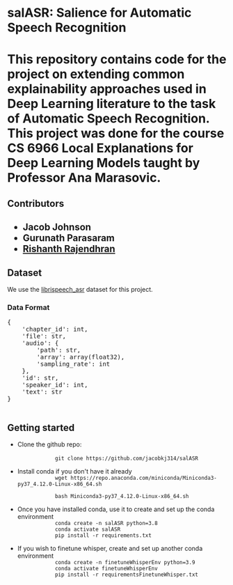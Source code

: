 <h1>
    salASR: Salience for Automatic Speech Recognition
<h1>
<p>
    This repository contains code for the project on extending common explainability approaches used in Deep Learning literature to the task of Automatic Speech Recognition. This project was done for the course CS 6966 Local Explanations for Deep Learning Models taught by Professor Ana Marasovic. 
</p>
<h2>
    Contributors
<h2>
<ul>
    <li>
        Jacob Johnson
    </li>
    <li>
        Gurunath Parasaram
    </li>
    <li>
        <a href="https://github.com/RishanthRajendhran">Rishanth Rajendhran</a>
    </li>
</ul>
<h2>
    Dataset
</h2>
<p>
    We use the <a href="https://huggingface.co/datasets/librispeech_asr">librispeech_asr</a> dataset for this project.
    <h3>
        Data Format
    </h3>
    <p>
        <pre>
{
    'chapter_id': int,
    'file': str,
    'audio': {
        'path': str,
        'array': array(float32),
        'sampling_rate': int
    },
    'id': str,
    'speaker_id': int,
    'text': str
}
        </pre>
    </p>
</p>
<h2>
    Getting started
</h2>
<ul>
    <li>
        Clone the github repo:<br/>
        <code>
            git clone https://github.com/jacobkj314/salASR
        </code>
    </li>
    <li>
        Install conda if you don't have it already
        <code>
            wget https://repo.anaconda.com/miniconda/Miniconda3-py37_4.12.0-Linux-x86_64.sh<br/>
            bash Miniconda3-py37_4.12.0-Linux-x86_64.sh
        </code>
    </li>
    <li>
        Once you have installed conda, use it to create and set up the conda environment
        <code>
            conda create -n salASR python=3.8
            conda activate salASR
            pip install -r requirements.txt
        </code>
    </li>
    <li>
        If you wish to finetune whisper, create and set up another conda environment
        <code>
            conda create -n finetuneWhisperEnv python=3.9
            conda activate finetuneWhisperEnv
            pip install -r requirementsFinetuneWhisper.txt
        </code>
    </li>
</ul>